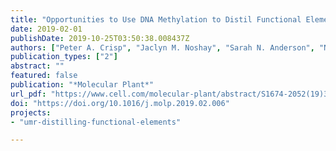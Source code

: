 ```yaml
---
title: "Opportunities to Use DNA Methylation to Distil Functional Elements in Large Crop Genomes"
date: 2019-02-01
publishDate: 2019-10-25T03:50:38.008437Z
authors: ["Peter A. Crisp", "Jaclyn M. Noshay", "Sarah N. Anderson", "Nathan M. Springer"]
publication_types: ["2"]
abstract: ""
featured: false
publication: "*Molecular Plant*"
url_pdf: "https://www.cell.com/molecular-plant/abstract/S1674-2052(19)30060-7"
doi: "https://doi.org/10.1016/j.molp.2019.02.006"
projects:
- "umr-distilling-functional-elements"

---
```

